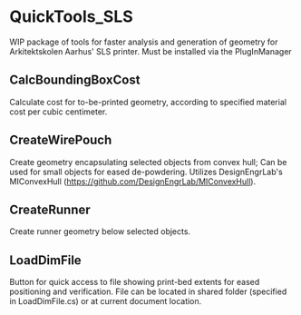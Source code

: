 # QuickTools_SLS
WIP package of tools for faster analysis and generation of geometry for Arkitektskolen Aarhus' SLS printer.
Must be installed via the PlugInManager

## CalcBoundingBoxCost
Calculate cost for to-be-printed geometry, according to specified material cost per cubic centimeter.

## CreateWirePouch
Create geometry encapsulating selected objects from convex hull; Can be used for small objects for eased de-powdering. Utilizes DesignEngrLab's MIConvexHull (https://github.com/DesignEngrLab/MIConvexHull).

## CreateRunner
Create runner geometry below selected objects.

## LoadDimFile
Button for quick access to file showing print-bed extents for eased positioning and verification.
File can be located in shared folder (specified in LoadDimFile.cs) or at current document location.